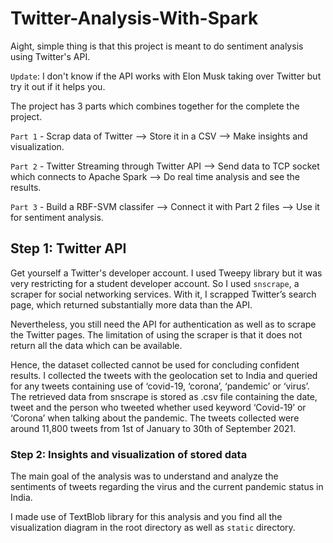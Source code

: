 # Twitter-Analysis-With-Spark

Aight, simple thing is that this project is meant to do sentiment analysis using Twitter's API. 

`Update`: I don't know if the API works with Elon Musk taking over Twitter but try it out if it helps you.

The project has 3 parts which combines together for the complete the project.

`Part 1` - Scrap data of Twitter --> Store it in a CSV --> Make insights and visualization. 

`Part 2` - Twitter Streaming through Twitter API --> Send data to TCP socket which connects to Apache Spark --> Do real time analysis and see the results. 

`Part 3` - Build a RBF-SVM classifer --> Connect it with Part 2 files --> Use it for sentiment analysis. 

## Step 1: Twitter API

Get yourself a Twitter's developer account. I used Tweepy library but it was very restricting for a student developer account.
So I used `snscrape`, a scraper for social networking services. With it, I scrapped Twitter’s search page, which returned substantially more data than the API.

Nevertheless, you still need the API for authentication as well as to scrape the Twitter pages. The limitation of using the scraper is that it does not return all the data which can be available.

Hence, the dataset collected cannot be used for concluding confident results. I collected the tweets with the geolocation set to India and queried for any tweets containing use of ‘covid-19, ‘corona’, ‘pandemic’ or ‘virus’. The retrieved data from snscrape is stored as .csv file containing the date, tweet and the person who tweeted whether used keyword ‘Covid-19’ or ‘Corona’ when talking about the pandemic. The tweets collected were around 11,800 tweets from 1st of January to 30th of September 2021.

### Step 2: Insights and visualization of stored data

The main goal of the analysis was to understand and analyze the sentiments of tweets regarding the virus and the current pandemic status in India.

I made use of TextBlob library for this analysis and you find all the visualization diagram in the root directory as well as `static` directory.
